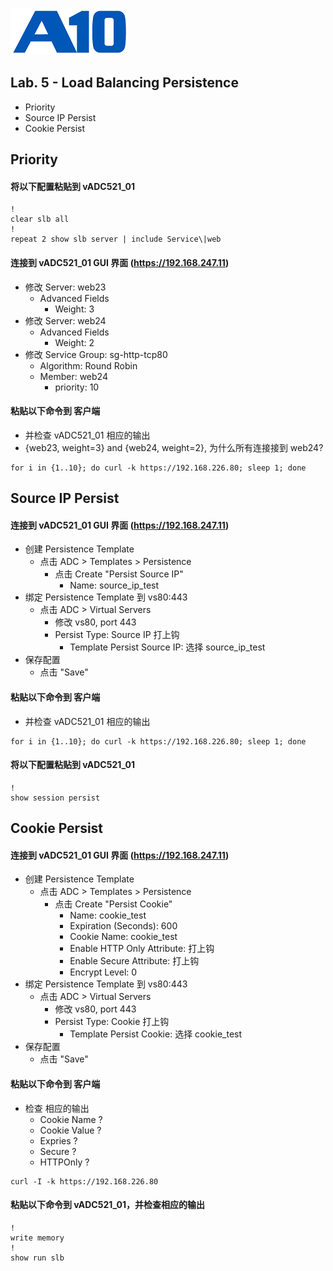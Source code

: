 ![](/Images/A10-NewLogos-Blue-NoReg-RGB-50.png)

## Lab. 5 - Load Balancing Persistence
  + Priority
  + Source IP Persist
  + Cookie Persist

## Priority
#### 将以下配置粘贴到 vADC521_01
```
!
clear slb all
!
repeat 2 show slb server | include Service\|web

```

#### 连接到 vADC521_01 GUI 界面 (https://192.168.247.11)
  + 修改 Server: web23
    + Advanced Fields
      + Weight: 3
  + 修改 Server: web24
    + Advanced Fields
      + Weight: 2
  + 修改 Service Group: sg-http-tcp80
    + Algorithm: Round Robin
    + Member: web24
      + priority: 10

#### 粘贴以下命令到 客户端
  + 并检查 vADC521_01 相应的输出
  + {web23, weight=3} and {web24, weight=2}, 为什么所有连接接到 web24?
```
for i in {1..10}; do curl -k https://192.168.226.80; sleep 1; done

```

## Source IP Persist
#### 连接到 vADC521_01 GUI 界面 (https://192.168.247.11)
  + 创建 Persistence Template
    + 点击 ADC > Templates > Persistence
      + 点击 Create "Persist Source IP"
        + Name: source_ip_test
  + 绑定 Persistence Template 到 vs80:443
    + 点击 ADC > Virtual Servers
      + 修改 vs80, port 443
      + Persist Type: Source IP 打上钩
        + Template Persist Source IP: 选择 source_ip_test
  + 保存配置
    + 点击 "Save"  

#### 粘贴以下命令到 客户端
  + 并检查 vADC521_01 相应的输出
```
for i in {1..10}; do curl -k https://192.168.226.80; sleep 1; done

```

#### 将以下配置粘贴到 vADC521_01
```
!
show session persist

```


## Cookie Persist
#### 连接到 vADC521_01 GUI 界面 (https://192.168.247.11)
  + 创建 Persistence Template
    + 点击 ADC > Templates > Persistence
      + 点击 Create "Persist Cookie"
        + Name: cookie_test
        + Expiration (Seconds): 600
        + Cookie Name: cookie_test
        + Enable HTTP Only Attribute: 打上钩
        + Enable Secure Attribute: 打上钩
        + Encrypt Level: 0
  + 绑定 Persistence Template 到 vs80:443
    + 点击 ADC > Virtual Servers
      + 修改 vs80, port 443
      + Persist Type: Cookie 打上钩
        + Template Persist Cookie: 选择 cookie_test
  + 保存配置
    + 点击 "Save"  

#### 粘贴以下命令到 客户端
  + 检查 相应的输出
    + Cookie Name ?
    + Cookie Value ?
    + Expries ?
    + Secure ?
    + HTTPOnly ?
```
curl -I -k https://192.168.226.80

```


#### 粘贴以下命令到 vADC521_01，并检查相应的输出
```
!
write memory
!
show run slb

```